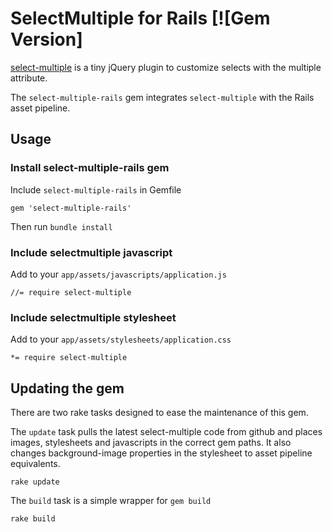 # SelectMultiple for Rails [![Gem Version]

[select-multiple](https://github.com/krazedkrish/select-multiple) is a tiny jQuery plugin to customize selects with the multiple attribute.

The `select-multiple-rails` gem integrates `select-multiple` with the Rails asset pipeline.

## Usage

### Install select-multiple-rails gem

Include `select-multiple-rails` in Gemfile

    gem 'select-multiple-rails'

Then run `bundle install`

### Include selectmultiple javascript

Add to your `app/assets/javascripts/application.js`

    //= require select-multiple

### Include selectmultiple stylesheet

Add to your `app/assets/stylesheets/application.css`

    *= require select-multiple

## Updating the gem
There are two rake tasks designed to ease the maintenance of this gem.

The `update` task pulls the latest select-multiple code from github and places images, stylesheets and javascripts in the correct gem paths. It also changes background-image properties in the stylesheet to asset pipeline equivalents.

	rake update

The `build` task is a simple wrapper for `gem build`

	rake build


